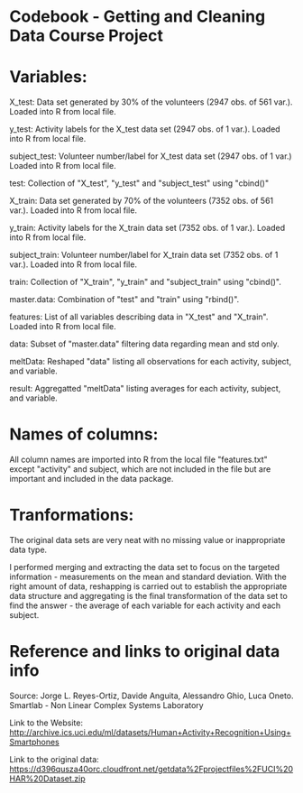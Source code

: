 Codebook - Getting and Cleaning Data Course Project
========================================================

Variables:
==========
X_test:           Data set generated by 30% of the volunteers (2947 obs. of 561 var.).
                  Loaded into R from local file.
                  
y_test:           Activity labels for the X_test data set (2947 obs. of 1 var.).
                  Loaded into R from local file.
                  
subject_test:     Volunteer number/label for X_test data set (2947 obs. of 1 var.)
                  Loaded into R from local file.
                  
test:             Collection of "X_test", "y_test" and "subject_test" using "cbind()"

X_train:          Data set generated by 70% of the volunteers (7352 obs. of 561 var.).
                  Loaded into R from local file.
                  
y_train:          Activity labels for the X_train data set (7352 obs. of 1 var.).
                  Loaded into R from local file.
                  
subject_train:    Volunteer number/label for X_train data set (7352 obs. of 1 var.).
                  Loaded into R from local file.
                  
train:            Collection of "X_train", "y_train" and "subject_train" using "cbind()".

master.data:      Combination of "test" and "train" using "rbind()".

features:         List of all variables describing data in "X_test" and "X_train".
                  Loaded into R from local file.
                  
data:             Subset of "master.data" filtering data regarding mean and std only.

meltData:         Reshaped "data" listing all observations for each activity, subject, and variable.

result:           Aggregatted "meltData" listing averages for each activity, subject, and variable.

Names of columns:
==================
  All column names are imported into R from the local file "features.txt" except "activity" and subject, which are not included in the file but are important and included in the data package.

Tranformations:
================
  The original data sets are very neat with no missing value or inappropriate data type.
  
  I performed merging and extracting the data set to focus on the targeted information - measurements on the mean and standard deviation. With the right amount of data, reshapping is carried out to establish the appropriate data structure and aggregating is the final transformation of the data set to find the answer - the average of each variable for each activity and each subject.

Reference and links to original data info
=========================================
Source: Jorge L. Reyes-Ortiz, Davide Anguita, Alessandro Ghio, Luca Oneto. 
        Smartlab - Non Linear Complex Systems Laboratory

Link to the Website: 
http://archive.ics.uci.edu/ml/datasets/Human+Activity+Recognition+Using+Smartphones

Link to the original data:
https://d396qusza40orc.cloudfront.net/getdata%2Fprojectfiles%2FUCI%20HAR%20Dataset.zip